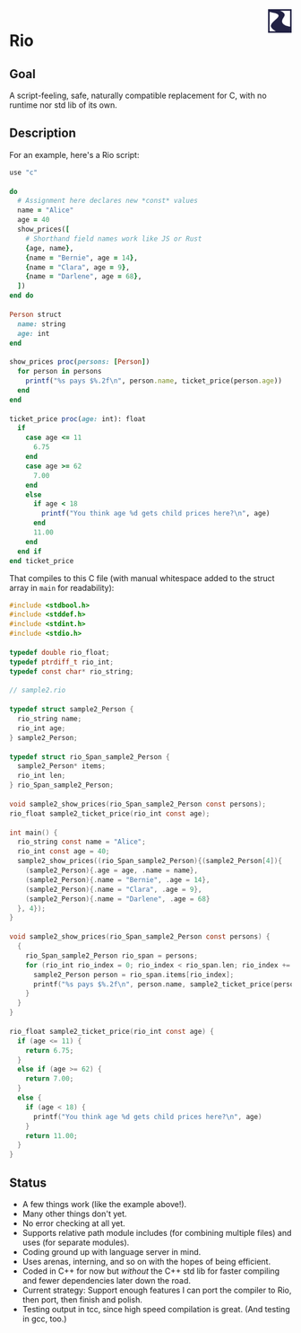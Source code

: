 <img style="float: right; height: 3em" src="rio-logo.svg">

# Rio

## Goal

A script-feeling, safe, naturally compatible replacement for C, with no runtime nor std lib of its own.

## Description

For an example, here's a Rio script:

```ruby
use "c"

do
  # Assignment here declares new *const* values
  name = "Alice"
  age = 40
  show_prices([
    # Shorthand field names work like JS or Rust
    {age, name},
    {name = "Bernie", age = 14},
    {name = "Clara", age = 9},
    {name = "Darlene", age = 68},
  ])
end do

Person struct
  name: string
  age: int
end

show_prices proc(persons: [Person])
  for person in persons
    printf("%s pays $%.2f\n", person.name, ticket_price(person.age))
  end
end

ticket_price proc(age: int): float
  if
    case age <= 11
      6.75
    end
    case age >= 62
      7.00
    end
    else
      if age < 18
        printf("You think age %d gets child prices here?\n", age)
      end
      11.00
    end
  end if
end ticket_price
```

That compiles to this C file (with manual whitespace added to the struct array in `main` for readability):

```c
#include <stdbool.h>
#include <stddef.h>
#include <stdint.h>
#include <stdio.h>

typedef double rio_float;
typedef ptrdiff_t rio_int;
typedef const char* rio_string;

// sample2.rio

typedef struct sample2_Person {
  rio_string name;
  rio_int age;
} sample2_Person;

typedef struct rio_Span_sample2_Person {
  sample2_Person* items;
  rio_int len;
} rio_Span_sample2_Person;

void sample2_show_prices(rio_Span_sample2_Person const persons);
rio_float sample2_ticket_price(rio_int const age);

int main() {
  rio_string const name = "Alice";
  rio_int const age = 40;
  sample2_show_prices((rio_Span_sample2_Person){(sample2_Person[4]){
    (sample2_Person){.age = age, .name = name},
    (sample2_Person){.name = "Bernie", .age = 14},
    (sample2_Person){.name = "Clara", .age = 9},
    (sample2_Person){.name = "Darlene", .age = 68}
  }, 4});
}

void sample2_show_prices(rio_Span_sample2_Person const persons) {
  {
    rio_Span_sample2_Person rio_span = persons;
    for (rio_int rio_index = 0; rio_index < rio_span.len; rio_index += 1) {
      sample2_Person person = rio_span.items[rio_index];
      printf("%s pays $%.2f\n", person.name, sample2_ticket_price(person.age));
    }
  }
}

rio_float sample2_ticket_price(rio_int const age) {
  if (age <= 11) {
    return 6.75;
  }
  else if (age >= 62) {
    return 7.00;
  }
  else {
    if (age < 18) {
      printf("You think age %d gets child prices here?\n", age)
    }
    return 11.00;
  }
}
```

## Status

- A few things work (like the example above!).
- Many other things don't yet.
- No error checking at all yet.
- Supports relative path module includes (for combining multiple files) and uses (for separate modules).
- Coding ground up with language server in mind.
- Uses arenas, interning, and so on with the hopes of being efficient.
- Coded in C++ for now but *without* the C++ std lib for faster compiling and fewer dependencies later down the road.
- Current strategy: Support enough features I can port the compiler to Rio, then port, then finish and polish.
- Testing output in tcc, since high speed compilation is great. (And testing in gcc, too.)
